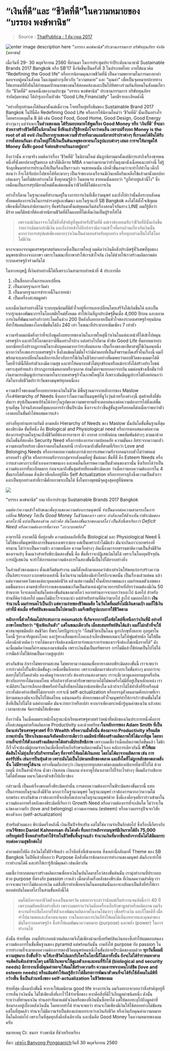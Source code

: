
“เงินที่ดี”และ “ชีวิตที่ดี”ในความหมายของ “บรรยง พงษ์พานิช”
===

> Source : [ThaiPublica : 1 ธันวาคม 2017](https://thaipublica.org/2017/12/good-life-financially/)

![enter image description here](https://thaipublica.org/wp-content/uploads/2017/12/20171130_100312-620x349.jpg)
*“บรรยง พงษ์พานิช”ประธานกรรมการ บริษัททุนภัทร จำกัด (มหาชน)*

เมื่อวันที่ 29- 30 พฤศจิกายน 2560 ที่ผ่านมา ในการประชุมประจำปีระดับนานาชาติ Sustainable Brands 2017 Bangkok หรือ SB’17 ซึ่งจัดขึ้นเป็นครั้งที่ 3 ในประเทศไทย ภายใต้แนวคิด “Redefining the Good life” หรือการนิยามคุณภาพชีวิตที่ดี เป็นความพยายามในการมองหาคำตอบจากผู้คนในสังคม ในแง่มุมต่างๆเกี่ยวกับ “ความหมาย” และ “คุณค่า” เพื่อเป็นจุดหมายปลายทางให้แบรนด์ที่ยั่งยืนได้กำหนดเป้าหมายของตนให้สอดคล้องและเป็นไปทิศทางร่วมกันกับคนในสังคมเกี่ยวกับ “ชีวิตที่ดี” ตอนหนึ่งของงานประชุม “บรรยง พงษ์พานิช” ประธานกรรมการ บริษัททุนภัทร จำกัด(มหาชน) ได้ปาฐกถาในหัวข้อ “Good Life,Financially” โดยมีรายละเอียดดังนี้

“อย่างที่ทุกท่านคงได้ยินมาตั้งแต่เมื่อวาน โจทย์ใหญ่หรือธีมของ Sustainable Brand 2017 Bangkok ในปีนี้คือ Redefining Good Life หรือการให้นิยามใหม่ว่า ‘ชีวิตที่ดี’ นั้นเป็นอย่างไรโดยครอบคลุมใน 8 มิติ เช่น Good Food, Good Home, Good Design, Good Energy ต่างๆนาๆ แต่จำเพาะ**ในส่วนของผม ได้รับมอบหมายให้พูดเรื่อง Good Money หรือ ‘เงินที่ดี’ ที่จะมาช่วยเราสร้างชีวิตที่ดีในนิยามใหม่ ซึ่งฟังแล้วก็รู้สึกหนักใจกว่าคนอื่น เพราะฝรั่งบอก Money is the root of all evil เงินเป็นรากฐานของความชั่วร้ายทั้งมวลแถมนิยายปรำปราต่างๆ ที่เราเคยได้ยินได้รับการสั่งสอนกันมา ส่วนใหญ่ก็ให้เงินเป็นต้นเหตุของหายนะในรูปแบบต่างๆ เสมอ การจะให้มาพูดให้ Money นั้นฟัง good จึงค่อนข้างจะกินแรงอยู่มาก”**

ยิ่งกว่านั้น ความจริง ผมคิดว่าเรื่อง ‘ชีวิตที่ดี’ ในนิยามใหม่ มันถูกนิยามมาตั้งแต่มีการเล่าถึงเรื่องชายคนหนึ่งที่นั่งตกปลาอยู่ริมทะเล แล้วก็มีเด็กจบ MBA อวดเก่งมาถามว่าทำไมลุงมานั่งเฉื่อยแฉะอย่างนี้ ไม่รู้จักลุกขึ้นมาทำการประมงให้เป็นเรื่องเป็นราวเล่า จนชายคนนั้น เลิกคิ้วขึ้นถามว่าจะทำไปทำไม เด็กก็สอนว่า ก็จะได้จับปลาไปขายได้ทีละมากๆ เป็นเจ้าของกองเรือจนมีเงินเหลือกินเหลือใช้แล้วมานั่งตกปลาเล่นเฉยๆ โดยไม่ต้องทำงานได้ ซึ่งทุกคนรู้ดีว่า ในตอนจบ ชายคนนั้นตอบว่า “กูก็ทำอยู่แล้วนี่ไง” ซึ่งเหมือนเป็นการสรุปนิยามใหม่ตั้งแต่ตอนนั้นว่าชีวิตที่ดีไม่ต้องการเงิน

อย่างไรก็ตาม ในฐานะคนที่ทำงานอยู่ในวงการการเงินที่เชื่อว่ามนุษย์ และยิ่งไปกว่านั้นคือระบบสังคมทั้งหมดต้องการเงินในการดำรงอยู่และพัฒนา และในฐานะที่ SB Bangkok คงไม่ได้ตั้งใจเชิญผมเพียงเพื่อให้มาเล่านิทานเก่าๆ ที่แชร์กันมาตั้งแต่ยุคคนเริ่มส่งเรื่องสอนใจกันทาง LINE ผมก็รู้สึกว่าดีร้าย ผมก็มีหน้าที่ต้องช่วยนิยามชีวิตที่ดีในแบบที่ไม่เห็นเงินเป็นผู้ร้ายให้ได้

> เพราะแม้เงินอาจจะไม่ใช่สิ่งที่สำคัญที่สุดสำหรับชีวิตที่ดี แต่เราต้องยอมรับว่าชีวิตที่ดีนั้นเกิดขึ้นง่ายกว่าเดิมมากถ้ามีเงิน และยิ่งง่ายเข้าไปอีกถ้าเรามีความเข้าใจที่ครบถ้วนเกี่ยวกับเงินนั้น มากกว่าการสรุปแต่เพียงหยาบๆว่าเงินเป็นคำตอบสำหรับทุกอย่าง หรือทุกอย่างเป็นไปได้โดยไม่มีเงิน

หากจะมองจากมุมเศรษฐศาสตร์มหภาคซึ่งเป็นภาพใหญ่ ผมคิดว่าเงินคือสิ่งประดิษฐ์ที่วิเศษที่สุดของมนุษยชาติรองจากภาษา เพราะในขณะที่ภาษาทำให้เราเข้าใจกัน เงินได้ช่วยให้เราสร้างผลิตภาพต่อระบบเศรษฐกิจร่วมกันได้

ในทางทฤษฎี ที่เงินทำอย่างนี้ได้ก็เพราะเงินสามารถทำหน้าที่ 4 ประการคือ

1) เป็นสื่อกลางในการแลกเปลี่ยน  
2) เป็นมาตรฐานการวัดค่า  
3) เป็นมาตรฐานการชำระหนี้ในภายหน้า  
4) เป็นเครื่องสะสมมูลค่า

และเมื่อเงินทำอย่างนี้ได้ ระบบทุนนิยมที่มีหัวใจอยู่ที่การแลกเปลี่ยนโดยเสรีจึงได้เกิดขึ้นได้ และเป็นรากฐานของพัฒนาการในโลกสมัยใหม่ทั้งหมด ทำให้เงินที่ถูกประดิษฐ์ขึ้นเมื่อ 4,000 ปีก่อน และตลาดการเงินที่พัฒนาอย่างก้าวกระโดดในช่วง 200 ปีหลังก็เลยกลายเป็นหัวใจของระบบเศรษฐกิจทุนนิยม ที่ทำให้ผลผลิตของโลกเพิ่มขึ้นได้ถึง 240 เท่า ในขณะที่ประชากรเพิ่มเพียง 7 เท่าตัว

ความจริงผมถนัดยิ่งกว่าที่จะถึงพูดถึงบทบาทของเงินในภาพใหญ่นี้ว่าเงินในแต่ละหน้าที่ได้เข้าไปหมุนเศรษฐกิจ และทำให้โลกของเราดีขึ้นอย่างไรบ้าง แต่อย่างไรก็ตาม หัวข้อ Good Life ที่มอบหมายบ่งบอกนัยยะถึงปรากฏการณ์ในระดับบุคคลมากกว่าระดับมหภาค เป็นเรื่องของตาสีตาสาผู้ใช้เงินคนหนึ่งมากกว่าเรื่องของระบบเศรษฐกิจ ซึ่งถึงแม้ผมไม่มั่นใจว่ามีคำตอบที่เป็นสัจธรรมเบ็ดเสร็จในเรื่องนี้ ผมก็พร้อมจะแลกเปลี่ยนในหลักการเกี่ยวกับการใช้เงินในชีวิตบางอย่างที่ผมพบว่าตอบชีวิตของผมมาได้ดี โดยที่ว่าดีนี้ก็คือทำตัวเองมีความสุข และทำให้คนรอบตัวไม่ทุกข์ร้อนหรือแม้กระทั่งได้สร้างประโยชน์ เพราะสุดท้ายแล้ว ปรากฏการณ์มหภาคหรือจุลภาค ย่อมไม่อาจแยกออกจากกัน ผมค่อนข้างเชื่อมั่นว่าที่เงินสามารถมีคุณูปการมากมายในระบบเศรษฐกิจในภาพใหญ่ได้ ก็เพราะมันมีคุณูปการไม่ยิ่งหย่อนกว่ากันในระดับชีวิตประจำวันของมนุษย์ทุกคนนี่เอง

ความเข้าใจของผมเรื่องบทบาทของเงินในชีวิต มีพื้นฐานมาจากหลักการของ Maslow เรื่องHierarchy of Needs ซึ่งบอกว่าในความเป็นมนุษย์ที่ดูวิ่งวุ่นด้วยเรื่องต่างๆนี้ สุดท้ายสิ่งที่ขับดันเรา สรุปเป็นแพทเทิร์นได้ง่ายๆในรูปของความพยายามที่จะตอบสนองต่อความต้องการไล่ตั้งแต่พื้นฐานที่สุด ไปจนถึงยอดที่สุดแบบการก้าวขึ้นปีระมิด ซึ่งเราจะก้าวขึ้นสู่ขั้นสูงหรือยอดก็ต่อเมื่อเราพบว่าตัวเองตอบในขั้นต่ำได้พอสมควรแล้ว

อย่างที่ทุกท่านทราบกันดี ตามหลัก Hierarchy of Needs ของ Maslow นั้นบันไดขั้นพื้นฐานที่สุดของพีระมิด ขั้นที่หนึ่ง คือ Biological and Physiological need หรือการตอบสนองต่อความต้องการอยู่รอดในฐานะสิ่งมีชีวิตที่ต้องการอาหาร น้ำ อากาศ การพักผ่อน เพศสัมพันธ์ต่างๆ ตามมาด้วยบันไดขั้นที่สองคือ Security Need หรือการต้องการความปลอดภัย ความมั่นคง อิสระจากความกลัว ความสงบเรียบร้อย เมื่อเราตอบในสิ่งเหล่านี้ เราถึงจะมาถึงขั้นที่สามที่เรียกว่า Love and Belonging Needs หรือการตอบความต้องการด้วยการเสพความรักจากคนรอบตัวไม่ว่าพ่อแม่ ครอบครัว คู่ชีวิต หรือการยอมรับจากกลุ่มจากสังคมที่อยู่ ขั้นต่อมา ขั้นที่สี่ คือ Esteem Needs หรือการแสวงหาภาวะที่ตัวเองเคารพตนเอง และคนอื่นก็เคารพความเป็นตัวตนของเรานั้น ซึ่งเรียกได้ว่าเป็นความต้องการที่ละเอียดมาก ก่อนจะมาถึงขั้นสุดท้ายที่ยอดพีระมิดเลย ว่าเมื่อเราตอบความต้องการใน 4 ขั้นแรกได้ทั้งหมด สิ่งเดียวที่เหลืออยู่ก็คือ Self Actualization หรือการบรรลุถึงซึ่งความเป็นตัวเรา และเป็นทุกอย่างเท่าที่เรามีศักยภาพจะเป็นได้ ซึ่งในทางพุทธมีจุดสูงสุดอยู่ที่นิพพาน

![](https://thaipublica.org/wp-content/uploads/2017/12/20171130_100351-620x349.jpg)

“บรรยง พงษ์พานิช” บนเวทีการประชุม Sustainable Brands 2017 Bangkok

_ผมคิดว่าความเข้าใจลักษณะพื้นฐานของความต้องการมนุษย์นี้ จำเป็นมากต่อความสามารถในการเปลี่ยน Money ให้เป็น Good Money ในชีวิตของเรา เพราะ ถ้าสังเกตให้ดีจะเห็นว่าพีระมิดของมาสโลว์นี้ แบ่งเป็นสองส่วน กล่าวคือ บันไดสองขั้นแรกของมาสโลว์ เป็นสิ่งที่เขาเรียกว่า Deficit Need หรือความต้องการที่มาจาก “ภาวะบกพร่อง”_

อาหารก็ดี อากาศก็ดี ที่อยู่อาศัย ความปลอดภัยที่เป็น Biological และ Physiological Need นี้ ไม่ใช่ของที่มนุษย์ต้องการขึ้นมาเองเพราะชอบ แต่เป็นเพราะถ้าไม่มีแล้ว มันจะเกิดภาวะบกพร่องที่ทรมาน ไม่ว่าจะเป็นความหิว ความเหนื่อย ความเจ็บต่างๆ อันเนื่องมาจากธรรมชาติความเป็นสิ่งมีชีวิตของเราแท้ๆ ซึ่งผมว่าสำหรับพีระมิดสองขั้นนี้ คือ ขั้นที่เราจะปฏิเสธเงินไม่ได้ เพราะในโลกยุคปัจจุบัน การปฏิเสธเงิน จะทำให้การตอบความต้องการในสองขั้นนี้เป็นไปได้ยากอย่างยิ่ง

ในส่วนตัวของผมเอง ตั้งแต่เริ่มต้นทำงาน ผมก็ตั้งหลักมาตลอดว่าต้องทำเงินให้พอแก่การสร้างความเป็นอิสระจากภาวะบกพร่องเหล่านี้ ซึ่งเงินจำนวนนี้ต้องมีเท่าไหร่ถึงจะพอนั้น เป็นเรื่องแล้วแต่คน แล้วแต่ความคาดหวังของแต่ละบุคคลต่อชีวิต แล้วแต่ความมั่นใจในศักยภาพตนเอง ผมกำหนดตัวเลขของผมขึ้นมาเอง ตามหน้าที่การงานของผมขณะเริ่มเป็นตำแหน่งผู้อำนวยการฝ่ายที่ภัทรว่าผมต้องมีเงิน 50 ล้านบาท จึงจะตอบในบันไดสองขั้นต้นของมาสโลว์ หลายท่านอาจจะบอกว่าเยอะไป น้อยไป สำหรับท่านที่คิดว่าน้อยไป ผมคงไม่มีอะไรจะแนะนำ แต่สำหรับท่านที่คิดว่ามากไป สูงไป ผมบอกได้ว่า  **เงินจำนวนนี้ ผมกำหนดไว้เป็นเป้า แต่ความง่ายของชีวิตผมคือ ในวันใดที่ผมยังไม่มีเงินตามเป้า ผมก็ใช้เงินเท่าที่มี ต่อเมื่อ ทรัพย์สินของผมเป็นไปตามเป้า ผมจึงขยับรูปแบบการใช้ชีวิตตาม**

**หลักการนี้ช่วยให้ผมไม่ประสบภาวะ mismatch ที่เกิดจากการมีไลฟ์สไตล์ที่เหนือกว่าเงินที่มี อย่างที่ภาษาไทยเรียกว่า “ฟุ้งเฟ้อเกินตัว” แต่ในขณะเดียวกัน เมื่อสะสมทรัพย์สินได้แล้ว ผมก็ไม่กลัวที่จะใช้**  ศาสนาพุทธมีหลัก สมชีวิตา ที่พระไตรปิฎกระบุว่า “ก็สมชีวิตาเป็นไฉน ดูกรภิกษุทั้งหลาย กุลบุตรในโลกนี้ รู้ทางเจริญแห่งโภคะ และรู้ทางเสื่อมแห่งโภคะแล้วเลี้ยงชีพพอเหมาะไม่ให้ฟูมฟายนัก ไม่ให้ฝืดเคืองนักด้วยคิดว่า รายได้ของเราจักต้องเหนือรายจ่ายและรายจ่ายของเราจักต้องไม่เหนือรายได้” ดังฉะนี้ผมคิดว่าผมก็ดำรงตนเองมาเช่นนั้น เพราะเงินนั้นเป็นทรัพยากร การไม่มีแล้วใช้ย่อมเป็นไปไม่ได้ การมีแล้วไม่ใช้ย่อมเป็นความสูญเปล่า

ตรงกันข้าม ถ้าเราไม่พยายามสะสม ไม่พยายามวางแผนเพื่อหาทางตอบพีระมิดสองขั้นนี้ เราจะพบว่า การก้าวต่อไปในพีระมิดขั้นสูง เหนื่อยขึ้นอีกเยอะ เพราะเหมือนเราต้องก้าวกระไดขั้นห่างๆ มากกว่าจะค่อยๆไต่ไปโดยลำดับ ลองคิดดูว่าหากเรายัง ต้องทำงานสองสามกะ เราจะมีเวลาดูแลอบรมลูกหรือกินข้าวกับภรรยาได้มากแค่ไหน หรือถ้าเรายังหาค่ารักษาพยาบาลได้ไม่พอหรือไม่มีที่อยู่เป็นหลักแหล่ง เราจะมีอิสระในการเลือกอาชีพหรือทำในสิ่งที่ชอบได้มากน้อยเพียงใด แล้วถ้าเราไม่ได้ทำสิ่งที่รักหรือแม้กระทั่งต้องทำอาชีพที่ไม่อยากทำ การจะมี self-actualization หรือบรรลุตัวตนตามศักยภาพที่เรานิยามตนเองมันจะเป็นไปได้แค่ไหน แน่นอนครับ ศักยภาพของหัวใจมนุษย์ทำให้การก้าวข้ามขั้นไม่ใช่สิ่งที่เป็นไปไม่ได้ แต่คำถามคือ มันจะง่ายกว่าหรือเปล่า หากเราเพียงตระหนักรู้คุณค่าของเงิน แล้วสละเวลามาสะสม จัดการมันให้เพียงพอ

ยิ่งกว่านั้น ในเมื่อผมตระหนักในฐานะนักเรียนเศรษฐศาสตร์ว่าหน้าที่หลักของเงินประการหนึ่งคือการเก็บสะสมมูลค่าหรือผลิตภาพ Productivity และด้วยศรัทธา**ในหลักการของ Adam Smith ที่เป็นบิดาแห่งวิชาเศรษฐศาสตร์ ที่ว่า Wealth หรือความมั่งคั่งนั้น ต้องมาจาก Productivity หรือผลิตภาพเท่านั้น วิธีหาเงินของผมจึงยึดหลักการเดียวว่า ผมมีหน้าที่ต้องสร้างผลิตภาพให้ได้มากที่สุด โดยหางานที่จะทำให้ตัวเองสร้างผลิตภาพได้อย่างมีประสิทธิภาพ**  เพราะผมเชื่อว่าเมื่อผลิตภาพเกิดขึ้นแล้ว ไม่ช้าก็เร็วก็จะต้องมีผู้ยอมจ่ายเงินเพื่อซื้อหรือเก็บรักษาผลิตภาพนั้นไว้เอง หลักการเดียวกันนี้ **ทำให้ผมตัดสินใจไม่ยุ่งเกี่ยวกับกิจกรรมใดๆ ที่อาจทำให้ผมได้เงินเยอะ โดยไม่ได้มาจากผลิตภาพ เช่น การคอร์รัปชัน เช่นการปั่นหุ้นด้วย เพราะมันไม่เป็นไปตามหลักของตลาด และสิ่งใดที่ไม่ถูกหลักของตลาดสิ่งนั้น ไม่มีทางอยู่ได้นาน**  อย่างที่ผมถือง่ายๆว่า เงินทุกบาททุกสตางค์ของผมต้องอธิบายที่มาที่ไปได้ ด้วยเหตุนี้ ถ้าเป็นค่าน้ำร้อน น้ำชา เงินทอน เงินแถม ค่าเอาหูไปนาเอาตาไปไร่อะไรต่างๆ ที่ผมถือว่าอธิบายไม่ได้ทั้งหมด ผมจะไม่เอาตัวเข้าไปเกี่ยวข้อง

กล่าวมานี้ เป็นแค่เรื่องของครึ่งพีระมิดเท่านั้น การตอบความต้องการในพีระมิดสองขั้นแรกนี้ แทบเป็นการตอบในฐานะสิ่งมีชีวิต มากกว่าในฐานะมนุษย์ ในฐานะมนุษย์ เราต้องการมากกว่าความไม่บกพร่อง ตรงกันข้าม เราต้องการที่จะเติบโตเบ่งบานในฐานะมนุษย์ด้วย ซึ่งนี่เองคือจุดที่เราก้าวเข้ามาในความต้องการครึ่งหลังของพีระมิดที่เรียกว่า Growth Need หรือความต้องการที่จะเติบโต ไม่ว่าจะในแง่ของความรัก (love and belonging) ความเคารพตน (esteem) หรือความบรรลุปัจเจกวิสัยของตัวเอง (self-actualization)

สำหรับตัวผมเอง พีระมิดครึ่งหลังนี้ เงินเป็นปัจจัยเสริม แต่ไม่ใช่ความจำเป็นอีกต่อไป ซึ่งเรื่องนี้ก็ตรงกับ**งานวิจัยของ Daniel Kahneman อันโด่งดัง ที่บอกว่าหลังจากมนุษย์มีเงินรายได้ถึง 75,000 เหรียญต่อปี ซึ่งพอสำหรับค่าใช้จ่ายในชีวิตขั้นพื้นฐานแล้ว จำนวนเงินที่มากขึ้นหลังจากนั้นไม่ได้มีผลกระทบต่อความสุขอีกต่อไป**

คำถามต่อไปคือ ถ้าเงินไม่ใช่ปัจจัยแล้ว อะไรคือสิ่งที่เข้ามาแทน สิ่งเหล่านี้กลับมาที่ Theme ของ SB Bangkok ในปีที่แล้วที่บอกว่า Purpose คือสิ่งที่ควรซ้อนรองการทำงานของมนุษย์ มันถึงจะทำให้เราทำงานได้ดี และทำให้เรารู้สึกมีคุณค่า เช่นเดียวกัน

ผมเชื่อว่าหากตอนเราสร้างผลิตภาพเพื่อหาเงินในบันไดมาสโลว์สองขั้นต้นนั้น เรามุ่งทำงานที่ประกอบด้วย purpose ที่ตรงกับ passion เราแล้ว เมื่อมาถึงครึ่งหลังของพีระมิด ที่เงินลดความสำคัญ เราอาจจะพบว่าเราไม่ต้องการเงิน แต่สิ่งที่เราทำเพื่อหาเงินในตอนต้นนั้นเองจะกลับมาเป็นสิ่งที่ทำให้เราตอบต่อบันไดมาสโลว์ในสามขั้นหลังนี้ได้

> ผมไม่บังอาจเอาชีวิตตัวเองเป็นมาตรวัด แต่อยากจะเล่าว่านับแต่เริ่มทำงานจนบัดนี้กว่า 40 ปี เพราะผมยึดหลักอย่างที่เล่า เพราะผมทราบว่าเงินคือเครื่องเก็บรักษามูลค่าหรือผลิตภาพ ผมจึงหางานที่จะเปิดโอกาสให้ตัวเองพัฒนาผลิตภาพในงานได้มากๆ เพื่อสร้างเงิน และก็โชคดีที่ เมื่อทำไปนานพอและสังเกตนานพอ งานในตลาดการเงินก็ทำให้ผมได้เห็นบทบาทและคุณค่าของมันในระบบเศรษฐกิจ ซึ่งทำให้ผมพัฒนาความหมาย (purpose) และพลัง (power) ในการทำงานได้

ดังนั้น ท้ายที่สุด งานที่ประกอบด้วยผลิตภาพจึงไม่เพียงนำมาซึ่งทรัพย์สินเงินทองซึ่งทำให้ผมตอบสนองความต้องการในขั้นพื้นฐานของ pyramid แต่พร้อมกันนั้น งานยังให้ purpose กับ passion ในการทำงานที่จะมาตอบความต้องการของชีวิตมนุษย์คนหนึ่งในขั้นปลายปีระมิดของผมด้วย  **ทุกวันนี้ผมมีความสุขมาก ถึงขั้นที่ว่า จะให้เอาชีวิตไปแลกกับใครในโลกนี้ก็ไม่เอาทั้งนั้น ถึงจะไม่ได้ร่ำรวยมหาศาลจนติดอันดับเล่าขานใดๆ แต่ก็มีเงินพอจะใช้ดูแลตัวเองและคนที่รักได้ (biological and security needs) มีการงานซึ่งมีคุณค่าพอจะให้ผมใช้สร้างความรัก ความเคารพจากคนใกล้ชิด (love and esteem needs) หรือแม้แต่ทำให้ผมรู้สึกว่าได้ลิ้มรสการพัฒนาตัวตนที่จะได้รับใช้สังคมในมิติที่กว้างขึ้น ซึ่งเป็นส่วนหนึ่งของ self-actualization ในชีวิตของผม**

ท้ายที่สุด เมื่อมาถึงขั้นนี้ หากจะให้ผมนิยาม good life ทางการเงิน ผมจึงอยากจะบอกว่าสิ่งสำคัญอยู่ที่การเห็นว่าเงินนั้น ไม่ใช่เพียงสิ่งที่เอาไว้ใช้จ่ายซื้อของ หากคือสิ่งที่มีไว้เก็บมูลค่าชนิดหนึ่ง ดังนั้น ระหว่างที่ท่านหาเงิน ท่านอย่าจับตาแต่ตัวเงินหรือของที่เงินนั้นซื้อหาได้ แต่ให้มองทะลุไปถึงมูลค่าที่ซ้อนรองอยู่เบื้องหลังเงินนั้น โดยหากทำได้ ท่านจะพบว่า ท่านจะไม่เพียงมีเงินให้ใช้สอยอย่างไม่ขัดสน แต่ในที่สุดแล้ว ท่านจะไม่มีความจำเป็นต้องแบ่งแยกระหว่างเงินกับชีวิต หรือเงินกับคุณค่าความหมายอื่นใดอีกต่อไป เพราะในที่สุดทุกสิ่งคือสิ่งเดียวกัน และนั่นคือ Good Money ในความหมายของผมครับ

หมายเหตุ Cr. ธนกร จ๋วงพานิช ที่ช่วยเรียบเรียง

ที่มา: [เฟซบุ๊ก Banyong Pongpanich](https://www.facebook.com/banyong.pongpanich)วันที่ 30 พฤศจิกายน 2560


<!--stackedit_data:
eyJoaXN0b3J5IjpbLTU5MzYyMzE1XX0=
-->